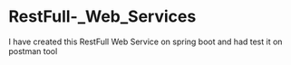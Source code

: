 # RestFull-_Web_Services
I have created this RestFull Web Service on spring boot and had test it on postman tool
